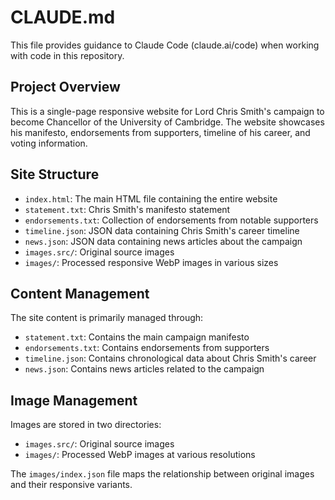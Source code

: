 # CLAUDE.md

This file provides guidance to Claude Code (claude.ai/code) when working with code in this repository.

## Project Overview

This is a single-page responsive website for Lord Chris Smith's campaign to become Chancellor of the University of Cambridge. The website showcases his manifesto, endorsements from supporters, timeline of his career, and voting information.

## Site Structure

- `index.html`: The main HTML file containing the entire website
- `statement.txt`: Chris Smith's manifesto statement
- `endorsements.txt`: Collection of endorsements from notable supporters
- `timeline.json`: JSON data containing Chris Smith's career timeline
- `news.json`: JSON data containing news articles about the campaign
- `images.src/`: Original source images
- `images/`: Processed responsive WebP images in various sizes

## Content Management

The site content is primarily managed through:
- `statement.txt`: Contains the main campaign manifesto
- `endorsements.txt`: Contains endorsements from supporters
- `timeline.json`: Contains chronological data about Chris Smith's career
- `news.json`: Contains news articles related to the campaign

## Image Management

Images are stored in two directories:
- `images.src/`: Original source images
- `images/`: Processed WebP images at various resolutions

The `images/index.json` file maps the relationship between original images and their responsive variants.